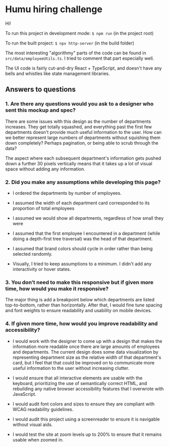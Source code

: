 # Humu hiring challenge

Hi!

To run this project in development mode: `$ npm run` (in the project root)

To run the built project: `$ npx http-server` (in the build folder)

The most interesting "algorithmy" parts of the code can be found in `src/data/employeeUtils.ts`. I tried to comment that part especially well.

The UI code is fairly cut-and-dry React + TypeScript, and doesn't have any bells and whistles like state management libraries.

## Answers to questions

### 1. Are there any questions would you ask to a designer who sent this mockup and spec?

There are some issues with this design as the number of departments increases. They get totally squashed, and everything past the first few departments doesn't provide much useful information to the user. How can we better represent large numbers of departments without squishing them down completely? Perhaps pagination, or being able to scrub through the data?

The aspect where each subsequent department's information gets pushed down a further 30 pixels vertically means that it takes up a lot of visual space without adding any information.

### 2. Did you make any assumptions while developing this page?

- I ordered the departments by number of employees.

- I assumed the width of each department card corresponded to its proportion of total employees

- I assumed we would show all departments, regardless of how small they were

- I assumed that the first employee I encountered in a department (while doing a depth-first tree traversal) was the head of that department.

- I assumed that brand colors should cycle in order rather than being selected randomly.

- Visually, I tried to keep assumptions to a minimum. I didn't add any interactivity or hover states.

### 3. You don’t need to make this responsive but if given more time, how would you make it responsive?

The major thing is add a breakpoint below which departments are listed top-to-bottom, rather than horizontally. After that, I would fine tune spacing and font weights to ensure readability and usability on mobile devices.

### 4. If given more time, how would you improve readability and accessibility?

- I would work with the designer to come up with a design that makes the information more readable once there are large amounts of employees and departments. The current design does some data visualization by representing department size as the relative width of that department's card, but I feel that that could be improved on to communicate more useful information to the user without increasing clutter.

- I would ensure that all interactive elements are usable with the keyboard, prioritizing the use of semantically correct HTML, and rebuilding any native browser accessibility features that I overwrote with JavaScript.

- I would audit font colors and sizes to ensure they are compliant with WCAG readability guidelines.

- I would audit this project using a screenreader to ensure it is navigable without visual aids.

- I would test the site at zoom levels up to 200% to ensure that it remains usable when zoomed in.
